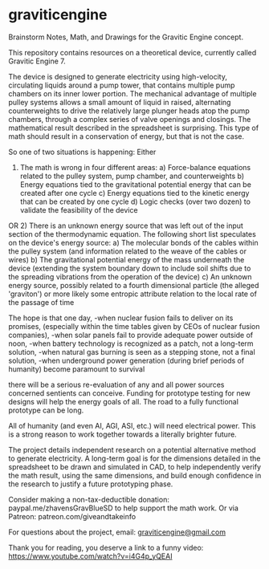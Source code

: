 # graviticengine
Brainstorm Notes, Math, and Drawings for the Gravitic Engine concept.

This repository contains resources on a theoretical device, currently called Gravitic Engine 7.

The device is designed to generate electricity using high-velocity, circulating liquids around a pump tower,
that contains multiple pump chambers on its inner lower portion. The mechanical advantage of multiple pulley systems allows a small amount of liquid
in raised, alternating counterweights to drive the relatively large plunger heads atop the pump chambers, through a complex series of valve openings and closings.
The mathematical result described in the spreadsheet is surprising. This type of math should result in a conservation of energy, but that is not the case.

So one of two situations is happening:
Either
1) The math is wrong in four different areas:
   a) Force-balance equations related to the pulley system, pump chamber, and counterweights
   b) Energy equations tied to the gravitational potential energy that can be created after one cycle
   c) Energy equations tied to the kinetic energy that can be created by one cycle
   d) Logic checks (over two dozen) to validate the feasibility of the device
   
OR
2) There is an unknown energy source that was left out of the input section of the thermodynamic equation.
The following short list speculates on the device's energy source:
   a) The molecular bonds of the cables within the pulley system (and information related to the weave of the cables or wires)
   b) The gravitational potential energy of the mass underneath the device (extending the system boundary down to include soil shifts due to the spreading vibrations from the operation of the device)
   c) An unknown energy source, possibly related to a fourth dimensional particle (the alleged 'graviton') or more likely some entropic attribute relation to the local rate of the passage of time

The hope is that one day, 
-when nuclear fusion fails to deliver on its promises, (especially within the time tables given by CEOs of nuclear fusion companies),
-when solar panels fail to provide adequate power outside of noon,
-when battery technology is recognized as a patch, not a long-term solution,
-when natural gas burning is seen as a stepping stone, not a final solution,
-when underground power generation (during brief periods of humanity) become paramount to survival

there will be a serious re-evaluation of any and all power sources concerned sentients can conceive.
Funding for prototype testing for new designs will help the energy goals of all.
The road to a fully functional prototype can be long.

All of humanity (and even AI, AGI, ASI, etc.) will need electrical power.
This is a strong reason to work together towards a literally brighter future.

The project details independent research on a potential alternative method to generate electricity.
A long-term goal is for the dimensions detailed in the spreadsheet to be drawn and simulated in CAD,
to help independently verify the math result, using the same dimensions, and build enough confidence in the research to justify a future prototyping phase.

Consider making a non-tax-deductible donation:
paypal.me/zhavensGravBlueSD
to help support the math work.
Or via Patreon: patreon.com/giveandtakeinfo

For questions about the project, email:
graviticengine@gmail.com

Thank you for reading,
you deserve a link to a funny video:
https://www.youtube.com/watch?v=i4G4p_yQEAI
